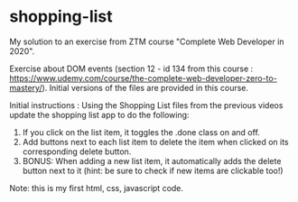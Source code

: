 # shopping-list
My solution to an exercise from ZTM course "Complete Web Developer in 2020".

Exercise about DOM events (section 12 - id 134 from this course : https://www.udemy.com/course/the-complete-web-developer-zero-to-mastery/).
Initial versions of the files are provided in this course.

Initial instructions :
Using the Shopping List files from the previous videos update the shopping list app to do the following:

1. If you click on the list item, it toggles the .done  class on and off.
2. Add buttons next to each list item to delete the item when clicked on its corresponding delete button.
3. BONUS: When adding a new list item, it automatically adds the delete button next to it (hint: be sure to check if new items are clickable too!)

Note: this is my first html, css, javascript code.
